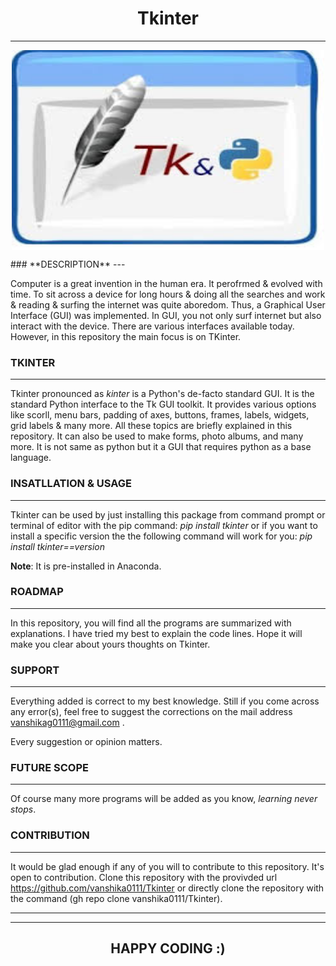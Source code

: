 # <center> **Tkinter** </center>
---

<p align="center">
<img align="center" alt="GIF" src="https://github.com/vanshika0111/Tkinter/blob/master/readme%20essentials/images.jpg" width="500" height="320" />
</p>
### **DESCRIPTION**
---

Computer is a great invention in the human era. It perofrmed & evolved with time.
To sit across a device for long hours & doing all the searches and work & reading & surfing the internet was quite aboredom.
Thus, a Graphical User Interface (GUI) was implemented. In GUI, you not only surf internet but also interact with the device.
There are various interfaces available today. However, in this repository the main focus is on TKinter.

### **TKINTER**
---

Tkinter pronounced as *kinter* is a Python's de-facto standard GUI. It is the standard Python interface to the Tk GUI toolkit.
It provides various options like scorll, menu bars, padding of axes, buttons, frames, labels, widgets, grid labels & many more.
All these topics are briefly explained in this repository.
It can also be used to make forms, photo albums, and many more.
It is not same as python but it a GUI that requires python as a base language.

### **INSATLLATION & USAGE**
---

Tkinter can be used by just installing this package from command prompt or terminal of editor
with the pip command: *pip install tkinter* or if you want to install a specific version the the following command will work for you:
*pip install tkinter==version*

<b>Note</b>: It is pre-installed in Anaconda.

### **ROADMAP**
---
In this repository, you will find all the programs are summarized with explanations.
I have tried my best to explain the code lines. 
Hope it will make you clear about yours thoughts on Tkinter.

### **SUPPORT**
---

Everything added is correct to my best knowledge.
Still if you come across any error(s), feel free to suggest the corrections on the mail address vanshikag0111@gmail.com .

Every suggestion or opinion matters.

### **FUTURE SCOPE**
---

Of course many more programs will be added as you know, *learning never stops*.

### **CONTRIBUTION**
---

It would be glad enough if any of you will to contribute to this repository.
It's open to contribution. 
Clone this repository with the provivded url https://github.com/vanshika0111/Tkinter 
or directly clone the repository with the command (gh repo clone vanshika0111/Tkinter).

---
---
## <center> **HAPPY CODING :)** </center>


